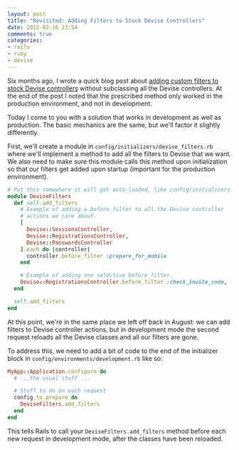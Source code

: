 ```yaml
---
layout: post
title: "Revisited: Adding Filters to Stock Devise Controllers"
date: 2012-02-16 23:54
comments: true
categories:
- rails
- ruby
- devise
---
```


Six months ago, I wrote a quick blog post about [adding custom filters to stock Devise controllers](http://sleeplesscoding.blogspot.com/2011/08/adding-filters-to-stock-device.html) without subclassing all the Devise controllers. At the end of the post I noted that the prescribed method only worked in the production environment, and not in development.

Today I come to you with a solution that works in development as well as production. The basic mechanics are the same, but we'll factor it slightly differently.

First, we'll create a module in `config/initializers/devise_filters.rb` where we'll implement a method to add all the filters to Devise that we want. We also need to make sure this module calls this method upon initialization so that our filters get added upon startup (important for the production environment).

``` ruby devise_filters.rb https://gist.github.com/1851733 View Gist
# Put this somewhere it will get auto-loaded, like config/initializers
module DeviseFilters
  def self.add_filters
    # Example of adding a before_filter to all the Devise controller
    # actions we care about.
    [
      Devise::SessionsController,
      Devise::RegistrationsController,
      Devise::PasswordsController
    ].each do |controller|
      controller.before_filter :prepare_for_mobile
    end

    # Example of adding one selective before_filter.
    Devise::RegistrationsController.before_filter :check_invite_code, :only => :new
  end

  self.add_filters
end
```

At this point, we're in the same place we left off back in August: we can add filters to Devise controller actions, but in development mode the second request reloads all the Devise classes and all our filters are gone.

To address this, we need to add a bit of code to the end of the initializer block in `config/environments/development.rb` like so:

``` ruby
MyApp::Application.configure do
  # ...the usual stuff ...

  # Stuff to do on each request
  config.to_prepare do
    DeviseFilters.add_filters
  end
end
```

This tells Rails to call your `DeviseFilters.add_filters` method before each new request in development mode, after the classes have been reloaded.
